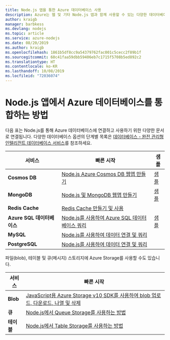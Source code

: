```yaml
---
title: Node.js 앱을 통한 Azure 데이터베이스 사용
description: Azure는 웹 및 기타 Node.js 앱과 함께 사용할 수 있는 다양한 데이터베이스를 제공합니다.
author: kraigb
manager: barbkess
ms.devlang: nodejs
ms.topic: article
ms.service: azure-nodejs
ms.date: 08/20/2019
ms.author: kraigb
ms.openlocfilehash: 1861b5df8cc9a54379762fac001c5cecc2f89b1f
ms.sourcegitcommit: 60c41faa59dbb59406eb7c1715f5708b5ed892c2
ms.translationtype: HT
ms.contentlocale: ko-KR
ms.lasthandoff: 10/08/2019
ms.locfileid: "72036074"
---
```

# <a name="how-to-integrate-azure-databases-in-nodejs-apps"></a>Node.js 앱에서 Azure 데이터베이스를 통합하는 방법

다음 표는 Node.js를 통해 Azure 데이터베이스에 연결하고 사용하기 위한 다양한 문서로 연결됩니다. 다양한 데이터베이스 옵션의 단계별 목록은 [데이터베이스 - 완전 관리형 인텔리전트 데이터베이스 서비스](https://azure.microsoft.com/product-categories/databases/)를 참조하세요.

| 서비스 | 빠른 시작 | 샘플 |
| --- | --- | --- |
| **Cosmos DB** | [Node.js Azure Cosmos DB 웹앱 만들기](/azure/cosmos-db/create-sql-api-nodejs) | [샘플](https://docs.microsoft.com/samples/browse/?languages=javascript%2Cnodejs&products=azure-cosmos-db) |
| **MongoDB** | [Node.js 및 MongoDB 웹앱 만들기](/azure/app-service-web/app-service-web-tutorial-nodejs-mongodb-app) | [샘플](https://docs.microsoft.com/samples/browse/?languages=javascript%2Cnodejs&term=Mongo%20DB) |
| **Redis Cache** | [Redis Cache 만들기 및 사용](/azure/redis-cache/cache-nodejs-get-started) | |
| **Azure SQL 데이터베이스** | [Node.js를 사용하여 Azure SQL 데이터베이스 쿼리](/azure/sql-database/sql-database-connect-query-nodejs) | [샘플](https://docs.microsoft.com/samples/browse/?languages=javascript%2Cnodejs&products=azure-sql-database) | |
| **MySQL** | [Node.js를 사용하여 데이터 연결 및 쿼리](/azure/mysql/connect-nodejs) | |
| **PostgreSQL** | [Node.js를 사용하여 데이터 연결 및 쿼리](/azure/postgresql/connect-nodejs) | |

파일(blob), 테이블 및 큐(메시지) 스토리지에 Azure Storage를 사용할 수도 있습니다.

| 서비스 | 빠른 시작 |
| --- | --- |
| **Blob** | [JavaScript용 Azure Storage v10 SDK를 사용하여 blob 업로드, 다운로드, 나열 및 삭제](/azure/storage/blobs/storage-quickstart-blobs-nodejs-v10) |
| **큐** | [Node.js에서 Queue Storage를 사용하는 방법](/azure/storage/queues/storage-nodejs-how-to-use-queues) |
| **테이블** | [Node.js에서 Table Storage를 사용하는 방법](/azure/cosmos-db/table-storage-how-to-use-nodejs) |
